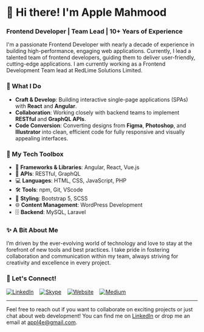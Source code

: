 # 👋 Hi there! I'm Apple Mahmood 

### Frontend Developer | Team Lead | 10+ Years of Experience

I'm a passionate Frontend Developer with nearly a decade of experience in building high-performance, engaging web applications. Currently, I lead a talented team of frontend developers, guiding them to deliver user-friendly, cutting-edge applications. I am currently working as a Frontend Development Team lead at RedLime Solutions Limited.

### 🚀 What I Do 
- **Craft & Develop**: Building interactive single-page applications (SPAs) with **React** and **Angular**.
- **Collaboration**: Working closely with backend teams to implement **RESTful** and **GraphQL APIs**.
- **Code Conversion**: Converting designs from **Figma**, **Photoshop**, and **Illustrator** into clean, efficient code for fully responsive and visually appealing interfaces. 

### 🔧 My Tech Toolbox 
- 🚀 **Frameworks & Libraries**: Angular, React, Vue.js 
- 🔗 **APIs**: RESTful, GraphQL 
- 💻 **Languages**: HTML, CSS, JavaScript, PHP
- 🛠️ **Tools**: npm, Git, VScode
- 🎨 **Styling**: Bootstrap 5, SCSS 
- 🌐 **Content Management**: WordPress Development 
- 🗄️ **Backend**: MySQL, Laravel

### ✨ A Bit About Me 

I’m driven by the ever-evolving world of technology and love to stay at the forefront of new tools and best practices. I take pride in fostering collaboration and communication within my team, always striving for creativity and excellence in every project.

### 💬 **Let's Connect!** 
[![LinkedIn](https://img.shields.io/badge/LinkedIn-%230077B5.svg?style=flat&logo=linkedin&logoColor=white)](https://www.linkedin.com/in/apple-mahmood-95480332) &nbsp;&nbsp; [![Skype](https://img.shields.io/badge/Skype-%2300AFF0.svg?style=flat&logo=skype&logoColor=white)](skype:apple.mahmood?call) &nbsp;&nbsp; [![Website](https://img.shields.io/badge/Website-%23000000.svg?style=flat&logo=web&logoColor=white)](https://www.applemahmood.com/) &nbsp;&nbsp; [![Medium](https://img.shields.io/badge/Medium-%2312100E.svg?style=flat&logo=medium&logoColor=white)](https://medium.com/@appl4e)

---
Feel free to reach out if you want to collaborate on exciting projects or just chat about web development! You can find me on [LinkedIn](https://www.linkedin.com/in/apple-mahmood-95480332) or drop me an email at [appl4e@gmail.com](mailto:appl4e@gmail.com).
